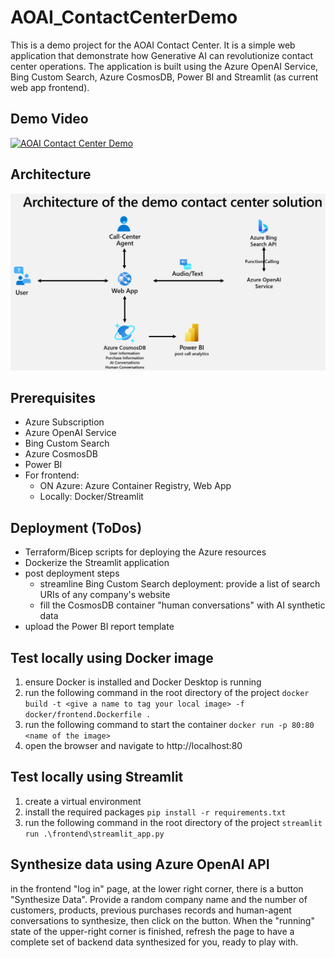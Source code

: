 # AOAI_ContactCenterDemo
This is a demo project for the AOAI Contact Center. It is a simple web application that demonstrate how Generative AI can revolutionize contact center operations. The application is built using the Azure OpenAI Service, Bing Custom Search, Azure CosmosDB, Power BI and Streamlit (as current web app frontend).

## Demo Video
[![AOAI Contact Center Demo](https://youtu.be/EhXrOZg2NCE?si=jG-SlRPvSY4AWAG6)](https://youtu.be/EhXrOZg2NCE?si=jG-SlRPvSY4AWAG6)

## Architecture
![architecture of Contact Center Demo](frontend\assets\architecture.png)

## Prerequisites
- Azure Subscription
- Azure OpenAI Service
- Bing Custom Search
- Azure CosmosDB
- Power BI
- For frontend: 
    - ON Azure: Azure Container Registry, Web App
    - Locally: Docker/Streamlit

## Deployment (ToDos)
- Terraform/Bicep scripts for deploying the Azure resources
- Dockerize the Streamlit application
- post deployment steps
  - streamline Bing Custom Search deployment: provide a list of search URIs of any company's website
  - fill the CosmosDB container "human conversations" with AI synthetic data
- upload the Power BI report template

## Test locally using Docker image
1. ensure Docker is installed and Docker Desktop is running
2. run the following command in the root directory of the project
```docker build -t <give a name to tag your local image> -f docker/frontend.Dockerfile .```
3. run the following command to start the container
```docker run -p 80:80 <name of the image>```
4. open the browser and navigate to http://localhost:80

## Test locally using Streamlit
1. create a virtual environment
2. install the required packages
```pip install -r requirements.txt```
3. run the following command in the root directory of the project
```streamlit run .\frontend\streamlit_app.py```

## Synthesize data using Azure OpenAI API
in the frontend "log in" page, at the lower right corner, there is a button "Synthesize Data". Provide a random company name and the number of customers, products, previous purchases records and human-agent conversations to synthesize, then click on the button. When the "running" state of the upper-right corner is finished, refresh the page to have a complete set of backend data synthesized for you, ready to play with.